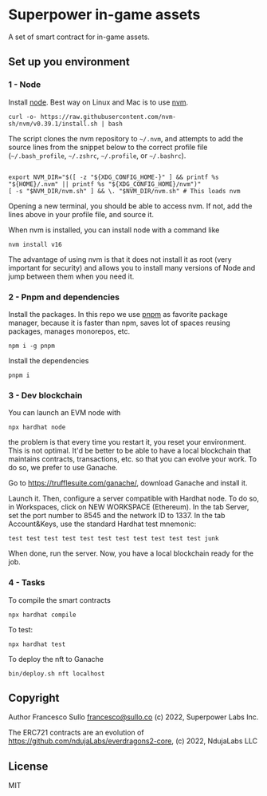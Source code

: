 # Superpower in-game assets

A set of smart contract for in-game assets.

## Set up you environment

### 1 - Node
Install [node](https://nodejs.org/). Best way on Linux and Mac is to use [nvm](https://github.com/nvm-sh/nvm).
``` 
curl -o- https://raw.githubusercontent.com/nvm-sh/nvm/v0.39.1/install.sh | bash
```
The script clones the nvm repository to `~/.nvm`, and attempts to add the source lines from the snippet below to the correct profile file (`~/.bash_profile`, `~/.zshrc`, `~/.profile`, or `~/.bashrc`).

```

export NVM_DIR="$([ -z "${XDG_CONFIG_HOME-}" ] && printf %s "${HOME}/.nvm" || printf %s "${XDG_CONFIG_HOME}/nvm")"
[ -s "$NVM_DIR/nvm.sh" ] && \. "$NVM_DIR/nvm.sh" # This loads nvm
```

Opening a new terminal, you should be able to access nvm. If not, add the lines above in your profile file, and source it.

When nvm is installed, you can install node with a command like
``` 
nvm install v16
```
The advantage of using nvm is that it does not install it as root (very important for security) and allows you to install many versions of Node and jump between them when you need it.

### 2 - Pnpm and dependencies 
Install the packages. In this repo we use [pnpm](https://pnpm.io/) as favorite package manager, because it is faster than npm, saves lot of spaces reusing packages, manages monorepos, etc.
``` 
npm i -g pnpm
```

Install the dependencies
``` 
pnpm i
```
### 3 - Dev blockchain
You can launch an EVM node with 
``` 
npx hardhat node
```
the problem is that every time you restart it, you reset your environment. This is not optimal. It'd be better to be able to have a local blockchain that maintains contracts, transactions, etc. so that you can evolve your work.
To do so, we prefer to use Ganache.

Go to https://trufflesuite.com/ganache/, download Ganache and install it.

Launch it. Then, configure a server compatible with Hardhat node. To do so, in Workspaces, click on NEW WORKSPACE (Ethereum). In the tab Server, set the port number to 8545 and the network ID to 1337. In the tab Account&Keys, use the standard Hardhat test mnemonic:
```
test test test test test test test test test test test junk
```
When done, run the server. Now, you have a local blockchain ready for the job.

### 4 - Tasks
To compile the smart contracts
```
npx hardhat compile
```
To test:
``` 
npx hardhat test
```
To deploy the nft to Ganache
``` 
bin/deploy.sh nft localhost
```

## Copyright

Author Francesco Sullo <francesco@sullo.co>
(c) 2022, Superpower Labs Inc.

The ERC721 contracts are an evolution of https://github.com/ndujaLabs/everdragons2-core, (c) 2022, NdujaLabs LLC

## License

MIT
